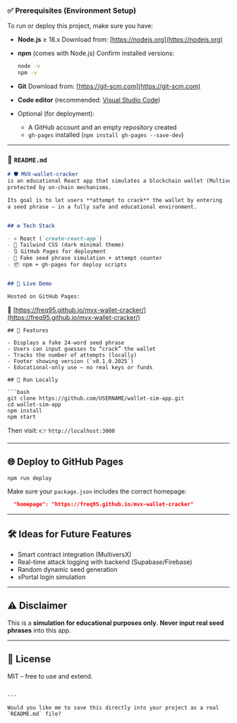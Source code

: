 

### ✅ Prerequisites (Environment Setup)

To run or deploy this project, make sure you have:

* **Node.js** ≥ 18.x
  Download from: [https://nodejs.org](https://nodejs.org)

* **npm** (comes with Node.js)
  Confirm installed versions:

  ```bash
  node -v
  npm -v
  ```

* **Git**
  Download from: [https://git-scm.com](https://git-scm.com)

* **Code editor** (recommended: [Visual Studio Code](https://code.visualstudio.com))

* Optional (for deployment):

  * A GitHub account and an empty repository created
  * `gh-pages` installed (`npm install gh-pages --save-dev`)

---


### 📄 `README.md`

```md
# 🛡️ MVX-wallet-cracker
is an educational React app that simulates a blockchain wallet (MultiversX-style),
protected by on-chain mechanisms.

Its goal is to let users **attempt to crack** the wallet by entering
a seed phrase — in a fully safe and educational environment.


## ⚙️ Tech Stack

- ⚛️ React (`create-react-app`)
- 🎨 Tailwind CSS (dark minimal theme)
- 🔃 GitHub Pages for deployment
- 🔐 Fake seed phrase simulation + attempt counter
- 📦 npm + gh-pages for deploy scripts


## 🚀 Live Demo

Hosted on GitHub Pages:
```
🔗 [https://freq95.github.io/mvx-wallet-cracker/](https://freq95.github.io/mvx-wallet-cracker/)



````
## 🧠 Features

- Displays a fake 24-word seed phrase
- Users can input guesses to “crack” the wallet
- Tracks the number of attempts (locally)
- Footer showing version (`v0.1.0.2025`)
- Educational-only use — no real keys or funds

## 🧪 Run Locally

```bash
git clone https://github.com/USERNAME/wallet-sim-app.git
cd wallet-sim-app
npm install
npm start
````

Then visit:
👉 `http://localhost:3000`

---

## 🌐 Deploy to GitHub Pages

```bash
npm run deploy
```

Make sure your `package.json` includes the correct homepage:

```json
  "homepage": "https://freq95.github.io/mvx-wallet-cracker"
```

---

## 🛠️ Ideas for Future Features

* Smart contract integration (MultiversX)
* Real-time attack logging with backend (Supabase/Firebase)
* Random dynamic seed generation
* xPortal login simulation

---

## ⚠️ Disclaimer

This is a **simulation for educational purposes only**.
**Never input real seed phrases** into this app.

---

## 📄 License

MIT – free to use and extend.

```

---

Would you like me to save this directly into your project as a real `README.md` file?
```
